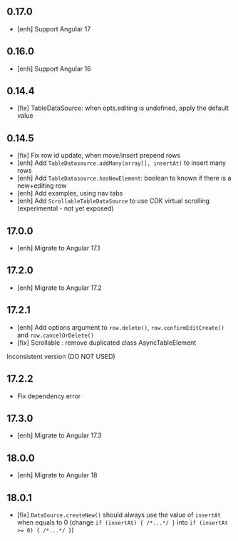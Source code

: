 ## 0.17.0
- [enh] Support Angular 17

## 0.16.0
- [enh] Support Angular 16

## 0.14.4
- [fix] TableDataSource: when opts.editing is undefined, apply the default value

## 0.14.5

- [fix] Fix row id update, when move/insert prepend rows
- [enh] Add `TableDatasource.addMany(array[], insertAt)` to insert many rows
- [enh] Add `TableDatasource.hasNewElement`: boolean to known if there is a new+editing row
- [enh] Add examples, using nav tabs
- [enh] Add `ScrollableTableDataSource` to use CDK virtual scrolling (experimental - not yet exposed)

## 17.0.0
- [enh] Migrate to Angular 17.1

## 17.2.0
- [enh] Migrate to Angular 17.2 

## 17.2.1
- [enh] Add options argument to `row.delete()`, `row.confirmEditCreate()` and `row.cancelOrDelete()`
- [fix] Scrollable : remove duplicated class AsyncTableElement

Inconsistent version (DO NOT USED)

## 17.2.2
- Fix dependency error 

## 17.3.0
- [enh] Migrate to Angular 17.3 

## 18.0.0
- [enh] Migrate to Angular 18 

## 18.0.1
- [fix] `DataSource.createNew()` should always use the value of `insertAt` when equals to 0 (change `if (insertAt) { /*...*/ }` into `if (insertAt >= 0) { /*...*/ }`)  
